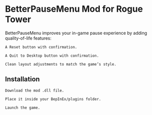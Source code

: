 # BetterPauseMenu Mod for Rogue Tower

BetterPauseMenu improves your in-game pause experience by adding quality-of-life features:

    A Reset button with confirmation.

    A Quit to Desktop button with confirmation.

    Clean layout adjustments to match the game’s style.

 ## Installation

    Download the mod .dll file.

    Place it inside your BepInEx/plugins folder.

    Launch the game.
